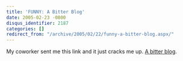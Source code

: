 ```yaml
---
title: 'FUNNY: A Bitter Blog'
date: 2005-02-23 -0800
disqus_identifier: 2187
categories: []
redirect_from: "/archive/2005/02/22/funny-a-bitter-blog.aspx/"
---
```


My coworker sent me this link and it just cracks me up. [A bitter
blog](http://merlin.blogs.com/bitterblog/).

